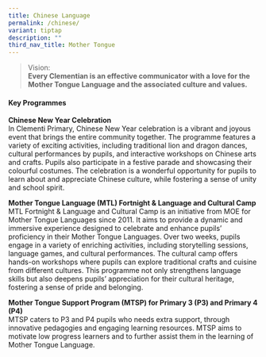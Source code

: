 ```yaml
---
title: Chinese Language
permalink: /chinese/
variant: tiptap
description: ""
third_nav_title: Mother Tongue
---
```

<blockquote>
<p>Vision:
<br><strong>Every Clementian is an effective communicator with a love for the Mother Tongue Language and the associated culture and values.</strong>
</p>
</blockquote>
<h4><strong>Key Programmes</strong></h4>
<p></p>
<p><strong>Chinese New Year Celebration</strong>
<br>In Clementi Primary, Chinese New Year celebration is a vibrant and joyous
event that brings the entire community together. The programme features
a variety of exciting activities, including traditional lion and dragon
dances, cultural performances by pupils, and interactive workshops on Chinese
arts and crafts. Pupils also participate in a festive parade and showcasing
their colourful costumes. The celebration is a wonderful opportunity for
pupils to learn about and appreciate Chinese culture, while fostering a
sense of unity and school spirit.</p>
<p><strong>Mother Tongue Language (MTL) Fortnight &amp; Language and Cultural Camp</strong>
<br>MTL Fortnight &amp; Language and Cultural Camp is an initiative from MOE
for Mother Tongue Languages since 2011. It aims to provide a dynamic and
immersive experience designed to celebrate and enhance pupils’ proficiency
in their Mother Tongue Languages. Over two weeks, pupils engage in a variety
of enriching activities, including storytelling sessions, language games,
and cultural performances. The cultural camp offers hands-on workshops
where pupils can explore traditional crafts and cuisine from different
cultures. This programme not only strengthens language skills but also
deepens pupils’ appreciation for their cultural heritage, fostering a sense
of pride and belonging.</p>
<p><strong>Mother Tongue Support Program (MTSP) for Primary 3 (P3) and Primary 4 (P4)</strong>
<br>MTSP caters to P3 and P4 pupils who needs extra support, through innovative
pedagogies and engaging learning resources. MTSP aims to motivate low progress
learners and to further assist them in the learning of Mother Tongue Language.</p>
<p></p>